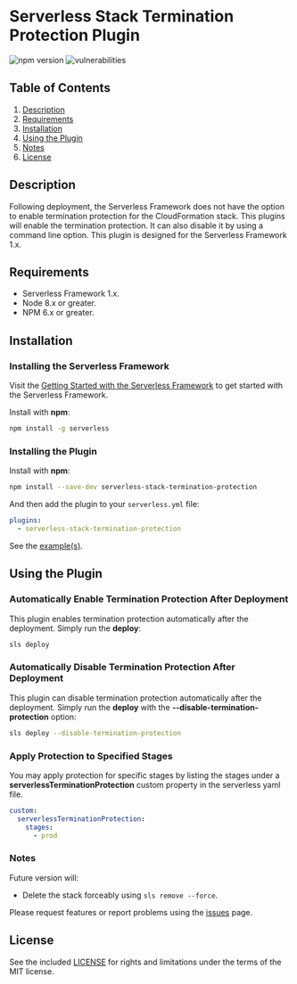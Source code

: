 # Serverless Stack Termination Protection Plugin

![npm version](https://badge.fury.io/js/serverless-stack-termination-protection.svg)
![vulnerabilities](https://snyk.io/test/github/miguel-a-calles-mba/serverless-stack-termination-protection/badge.svg)

## Table of Contents

1. [Description](#description)
2. [Requirements](#requirements)
3. [Installation](#installation)
4. [Using the Plugin](#using-the-plugin)
5. [Notes](#notes)
6. [License](#license)

## Description

Following deployment, the Serverless Framework does not have the option to enable termination protection for the CloudFormation stack. This plugins will enable the termination protection. It can also disable it by using a command line option. This plugin is designed for the Serverless Framework 1.x.

## Requirements

- Serverless Framework 1.x.
- Node 8.x or greater.
- NPM 6.x or greater.

## Installation

### Installing the Serverless Framework

Visit the [Getting Started with the Serverless Framework](https://serverless.com/framework/docs/getting-started) to get started with the Serverless Framework.

Install with **npm**:

```sh
npm install -g serverless
```

### Installing the Plugin

Install with **npm**:

```sh
npm install --save-dev serverless-stack-termination-protection
```

And then add the plugin to your `serverless.yml` file:

```yaml
plugins:
  - serverless-stack-termination-protection
```

See the [example(s)](./examples).

## Using the Plugin

### Automatically Enable Termination Protection After Deployment

This plugin enables termination protection automatically after the deployment. Simply run the **deploy**:

```sh
sls deploy
```

### Automatically Disable Termination Protection After Deployment

This plugin can disable termination protection automatically after the deployment. Simply run the **deploy** with the **--disable-termination-protection** option:

```sh
sls deploy --disable-termination-protection
```

### Apply Protection to Specified Stages

You may apply protection for specific stages by listing the stages under a **serverlessTerminationProtection** custom property in the serverless yaml file.

```yaml
custom:
  serverlessTerminationProtection:
    stages:
      - prod
```

### Notes

Future version will:

* Delete the stack forceably using `sls remove --force`.

Please request features or report problems using the [issues](https://github.com/miguel-a-calles-mba/serverless-stack-termination-protection/issues) page.

## License

See the included [LICENSE](LICENSE) for rights and limitations under the terms of the MIT license.
